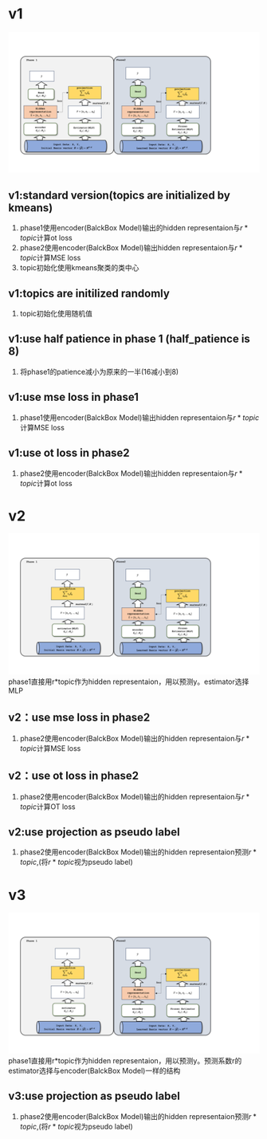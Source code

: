 # v1
![Alt text](image-5.png)
## v1:standard version(topics are initialized by kmeans)
1. phase1使用encoder(BalckBox Model)输出的hidden representaion与$r*topic$计算ot loss
2. phase2使用encoder(BalckBox Model)输出hidden representaion与$r*topic$计算MSE loss
3. topic初始化使用kmeans聚类的类中心
## v1:topics are initilized randomly	
1. topic初始化使用随机值			
## v1:use half patience in phase 1 (half_patience is 8)				
1. 将phase1的patience减小为原来的一半(16减小到8)
## v1:use mse loss in phase1				
1. phase1使用encoder(BalckBox Model)输出hidden representaion与$r*topic$计算MSE loss
## v1:use ot loss in phase2		
1. phase2使用encoder(BalckBox Model)输出hidden representaion与$r*topic$计算ot loss		
# v2
![Alt text](image-6.png)
phase1直接用r*topic作为hidden representaion，用以预测y。estimator选择MLP
## v2：use mse loss in phase2		
1. phase2使用encoder(BalckBox Model)输出的hidden representaion与$r*topic$计算MSE loss
## v2：use ot loss in phase2
1. phase2使用encoder(BalckBox Model)输出的hidden representaion与$r*topic$计算OT loss				
## v2:use projection as pseudo label
1. phase2使用encoder(BalckBox Model)输出的hidden representaion预测$r*topic$,(将$r*topic$视为pseudo label)					
# v3
![Alt text](image-7.png)
phase1直接用r*topic作为hidden representaion，用以预测y。预测系数r的estimator选择与encoder(BalckBox Model)一样的结构
## v3:use projection as pseudo label
1. phase2使用encoder(BalckBox Model)输出的hidden representaion预测$r*topic$,(将$r*topic$视为pseudo label)		
	